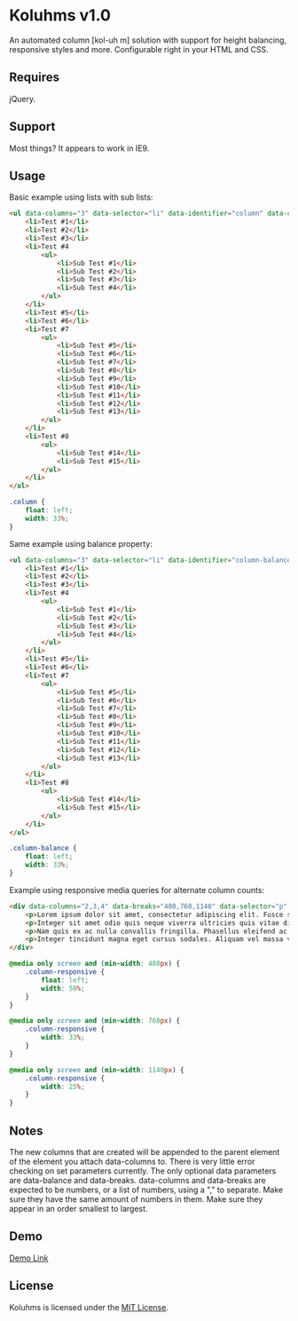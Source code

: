 # Koluhms v1.0
An automated column [kol-uh m] solution with support for height balancing, responsive styles and more. Configurable right in your HTML and CSS.

Requires
--------------

jQuery.

Support
--------------

Most things? It appears to work in IE9.

Usage
--------------

Basic example using lists with sub lists:
```html
<ul data-columns="3" data-selector="li" data-identifier="column" data-column-element="ul">
    <li>Test #1</li>
    <li>Test #2</li>
    <li>Test #3</li>
    <li>Test #4
        <ul>
            <li>Sub Test #1</li>
            <li>Sub Test #2</li>
            <li>Sub Test #3</li>
            <li>Sub Test #4</li>
        </ul>
    </li>
    <li>Test #5</li>
    <li>Test #6</li>
    <li>Test #7
        <ul>
            <li>Sub Test #5</li>
            <li>Sub Test #6</li>
            <li>Sub Test #7</li>
            <li>Sub Test #8</li>
            <li>Sub Test #9</li>
            <li>Sub Test #10</li>
            <li>Sub Test #11</li>
            <li>Sub Test #12</li>
            <li>Sub Test #13</li>
        </ul>
    </li>
    <li>Test #8
        <ul>
            <li>Sub Test #14</li>
            <li>Sub Test #15</li>
        </ul>
    </li>
</ul>
```

```css
.column {
    float: left;
    width: 33%;
}
```

Same example using balance property:
```html
<ul data-columns="3" data-selector="li" data-identifier="column-balance" data-column-element="ul" data-balance="true">
    <li>Test #1</li>
    <li>Test #2</li>
    <li>Test #3</li>
    <li>Test #4
        <ul>
            <li>Sub Test #1</li>
            <li>Sub Test #2</li>
            <li>Sub Test #3</li>
            <li>Sub Test #4</li>
        </ul>
    </li>
    <li>Test #5</li>
    <li>Test #6</li>
    <li>Test #7
        <ul>
            <li>Sub Test #5</li>
            <li>Sub Test #6</li>
            <li>Sub Test #7</li>
            <li>Sub Test #8</li>
            <li>Sub Test #9</li>
            <li>Sub Test #10</li>
            <li>Sub Test #11</li>
            <li>Sub Test #12</li>
            <li>Sub Test #13</li>
        </ul>
    </li>
    <li>Test #8
        <ul>
            <li>Sub Test #14</li>
            <li>Sub Test #15</li>
        </ul>
    </li>
</ul>
```

```css
.column-balance {
    float: left;
    width: 33%;
}
```

Example using responsive media queries for alternate column counts:
```html
<div data-columns="2,3,4" data-breaks="480,768,1140" data-selector="p" data-identifier="column-responsive" data-column-element="div" data-balance="true">
    <p>Lorem ipsum dolor sit amet, consectetur adipiscing elit. Fusce semper libero a orci accumsan egestas.</p>
    <p>Integer sit amet odio quis neque viverra ultricies quis vitae diam.</p>
    <p>Nam quis ex ac nulla convallis fringilla. Phasellus eleifend ac leo id mattis.</p>
    <p>Integer tincidunt magna eget cursus sodales. Aliquam vel massa velit.</p>
</div>
```

```css
@media only screen and (min-width: 480px) {
    .column-responsive {
        float: left;
        width: 50%;
    }
}

@media only screen and (min-width: 768px) {
    .column-responsive {
        width: 33%;
    }
}

@media only screen and (min-width: 1140px) {
    .column-responsive {
        width: 25%;
    }
}
```

Notes
--------------

The new columns that are created will be appended to the parent element of the element you attach data-columns to. There is very little error checking on set parameters currently. The only optional data parameters are data-balance and data-breaks. data-columns and data-breaks are expected to be numbers, or a list of numbers, using a "," to separate. Make sure they have the same amount of numbers in them. Make sure they appear in an order smallest to largest.

Demo
--------------

[Demo Link](http://htmlpreview.github.io/?https://github.com/vaughnroyko/Koluhms/blob/master/demo.html)

License
--------------

Koluhms is licensed under the [MIT License](https://github.com/vaughnroyko/Koluhms/blob/master/LICENSE).
